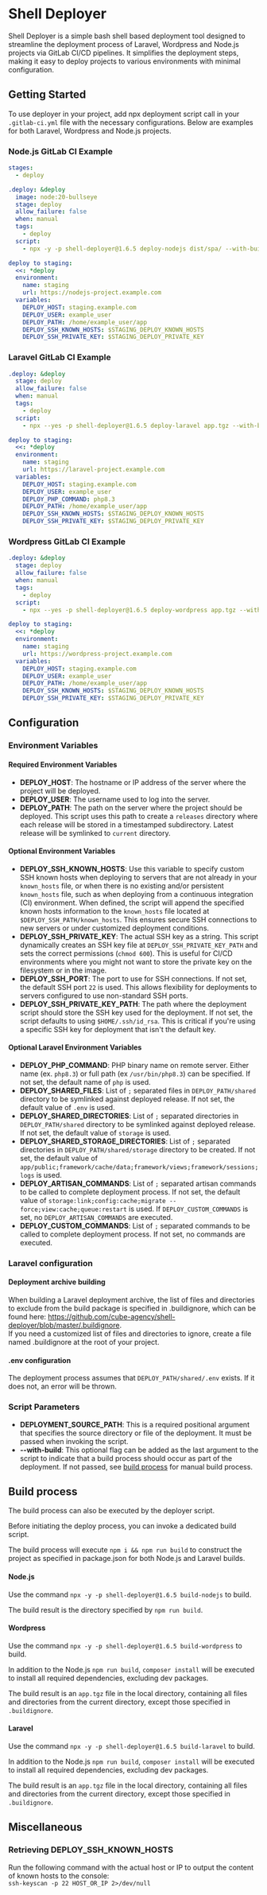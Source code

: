 # Shell Deployer

Shell Deployer is a simple bash shell based deployment tool designed to streamline the deployment process of Laravel, Wordpress and Node.js projects via GitLab CI/CD pipelines. It simplifies the deployment steps, making it easy to deploy projects to various environments with minimal configuration.

## Getting Started

To use deployer in your project, add npx deployment script call in your `.gitlab-ci.yml` file with the necessary configurations. Below are examples for both Laravel, Wordpress and Node.js projects.

### Node.js GitLab CI Example

```yaml
stages:
  - deploy

.deploy: &deploy
  image: node:20-bullseye
  stage: deploy
  allow_failure: false
  when: manual
  tags:
    - deploy
  script:
    - npx -y -p shell-deployer@1.6.5 deploy-nodejs dist/spa/ --with-build

deploy to staging:
  <<: *deploy
  environment:
    name: staging
    url: https://nodejs-project.example.com
  variables:
    DEPLOY_HOST: staging.example.com
    DEPLOY_USER: example_user
    DEPLOY_PATH: /home/example_user/app
    DEPLOY_SSH_KNOWN_HOSTS: $STAGING_DEPLOY_KNOWN_HOSTS
    DEPLOY_SSH_PRIVATE_KEY: $STAGING_DEPLOY_PRIVATE_KEY
```

### Laravel GitLab CI Example
```yaml
.deploy: &deploy
  stage: deploy
  allow_failure: false
  when: manual
  tags:
    - deploy
  script:
    - npx --yes -p shell-deployer@1.6.5 deploy-laravel app.tgz --with-build

deploy to staging:
  <<: *deploy
  environment:
    name: staging
    url: https://laravel-project.example.com
  variables:
    DEPLOY_HOST: staging.example.com
    DEPLOY_USER: example_user
    DEPLOY_PHP_COMMAND: php8.3
    DEPLOY_PATH: /home/example_user/app
    DEPLOY_SSH_KNOWN_HOSTS: $STAGING_DEPLOY_KNOWN_HOSTS
    DEPLOY_SSH_PRIVATE_KEY: $STAGING_DEPLOY_PRIVATE_KEY
```

### Wordpress GitLab CI Example
```yaml
.deploy: &deploy
  stage: deploy
  allow_failure: false
  when: manual
  tags:
    - deploy
  script:
    - npx --yes -p shell-deployer@1.6.5 deploy-wordpress app.tgz --with-build

deploy to staging:
  <<: *deploy
  environment:
    name: staging
    url: https://wordpress-project.example.com
  variables:
    DEPLOY_HOST: staging.example.com
    DEPLOY_USER: example_user
    DEPLOY_PATH: /home/example_user/app
    DEPLOY_SSH_KNOWN_HOSTS: $STAGING_DEPLOY_KNOWN_HOSTS
    DEPLOY_SSH_PRIVATE_KEY: $STAGING_DEPLOY_PRIVATE_KEY
```

## Configuration

### Environment Variables

#### Required Environment Variables

- **DEPLOY_HOST**: The hostname or IP address of the server where the project will be deployed.
- **DEPLOY_USER**: The username used to log into the server.
- **DEPLOY_PATH**: The path on the server where the project should be deployed. This script uses this path to create a `releases` directory where each release will be stored in a timestamped subdirectory. Latest release will be symlinked to `current` directory.

#### Optional Environment Variables

- **DEPLOY_SSH_KNOWN_HOSTS**: Use this variable to specify custom SSH known hosts when deploying to servers that are not already in your `known_hosts` file, or when there is no existing and/or persistent `known_hosts` file, such as when deploying from a continuous integration (CI) environment. When defined, the script will append the specified known hosts information to the `known_hosts` file located at `$DEPLOY_SSH_PATH/known_hosts`. This ensures secure SSH connections to new servers or under customized deployment conditions.
- **DEPLOY_SSH_PRIVATE_KEY**: The actual SSH key as a string. This script dynamically creates an SSH key file at `DEPLOY_SSH_PRIVATE_KEY_PATH` and sets the correct permissions (`chmod 600`). This is useful for CI/CD environments where you might not want to store the private key on the filesystem or in the image.
- **DEPLOY_SSH_PORT**: The port to use for SSH connections. If not set, the default SSH port `22` is used. This allows flexibility for deployments to servers configured to use non-standard SSH ports.
- **DEPLOY_SSH_PRIVATE_KEY_PATH**: The path where the deployment script should store the SSH key used for the deployment. If not set, the script defaults to using `$HOME/.ssh/id_rsa`. This is critical if you're using a specific SSH key for deployment that isn't the default key.

#### Optional Laravel Environment Variables
- **DEPLOY_PHP_COMMAND**: PHP binary name on remote server. Either name (ex. `php8.3`) or full path (ex `/usr/bin/php8.3`) can be specified. If not set, the default name of `php` is used.
- **DEPLOY_SHARED_FILES**: List of `;` separated files in `DEPLOY_PATH/shared` directory to be symlinked against deployed release. If not set, the default value of `.env` is used.
- **DEPLOY_SHARED_DIRECTORIES**: List of `;` separated directories in `DEPLOY_PATH/shared` directory to be symlinked against deployed release. If not set, the default value of `storage` is used.
- **DEPLOY_SHARED_STORAGE_DIRECTORIES**: List of `;` separated directories in `DEPLOY_PATH/shared/storage` directory to be created. If not set, the default value of `app/public;framework/cache/data;framework/views;framework/sessions;logs` is used.
- **DEPLOY_ARTISAN_COMMANDS**: List of `;` separated artisan commands to be called to complete deployment process. If not set, the default value of `storage:link;config:cache;migrate --force;view:cache;queue:restart` is used. If `DEPLOY_CUSTOM_COMMANDS` is set, no `DEPLOY_ARTISAN_COMMANDS` are executed.
- **DEPLOY_CUSTOM_COMMANDS**: List of `;` separated commands to be called to complete deployment process. If not set, no commands are executed.

### Laravel configuration

#### Deployment archive building

When building a Laravel deployment archive, the list of files and directories to exclude from the build package is specified in .buildignore, which can be found here: https://github.com/cube-agency/shell-deployer/blob/master/.buildignore.    
If you need a customized list of files and directories to ignore, create a file named .buildignore at the root of your project.

#### .env configuration

The deployment process assumes that `DEPLOY_PATH/shared/.env` exists. If it does not, an error will be thrown.

### Script Parameters

- **DEPLOYMENT_SOURCE_PATH**: This is a required positional argument that specifies the source directory or file of the deployment. It must be passed when invoking the script.
- **--with-build**: This optional flag can be added as the last argument to the script to indicate that a build process should occur as part of the deployment. If not passed, see [build process](#build-process) for manual build process.

## Build process
The build process can also be executed by the deployer script.

Before initiating the deploy process, you can invoke a dedicated build script.

The build process will execute `npm i && npm run build` to construct the project as specified in package.json for both Node.js and Laravel builds.


#### Node.js
Use the command `npx -y -p shell-deployer@1.6.5 build-nodejs` to build.

The build result is the directory specified by `npm run build`.

#### Wordpress
Use the command `npx -y -p shell-deployer@1.6.5 build-wordpress` to build.

In addition to the Node.js `npm run build`, `composer install` will be executed to install all required dependencies, excluding dev packages.

The build result is an `app.tgz` file in the local directory, containing all files and directories from the current directory, except those specified in `.buildignore`.

#### Laravel
Use the command `npx -y -p shell-deployer@1.6.5 build-laravel` to build.

In addition to the Node.js `npm run build`, `composer install` will be executed to install all required dependencies, excluding dev packages.

The build result is an `app.tgz` file in the local directory, containing all files and directories from the current directory, except those specified in `.buildignore`.

## Miscellaneous

### Retrieving DEPLOY_SSH_KNOWN_HOSTS
Run the following command with the actual host or IP to output the content of known hosts to the console:   
`ssh-keyscan -p 22 HOST_OR_IP 2>/dev/null`
